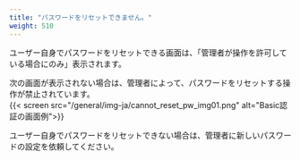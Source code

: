 ```yaml
---
title: "パスワードをリセットできません。"
weight: 510
---
```


ユーザー自身でパスワードをリセットできる画面は、「管理者が操作を許可している場合にのみ」表示されます。  

次の画面が表示されない場合は、管理者によって、パスワードをリセットする操作が禁止されています。  
{{< screen src="/general/img-ja/cannot_reset_pw_img01.png"  alt="Basic認証の画面例">}}

ユーザー自身でパスワードをリセットできない場合は、管理者に新しいパスワードの設定を依頼してください。  
